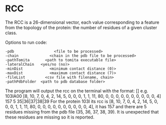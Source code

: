 # RCC

The RCC is a 26-dimensional vector, each value corresponding to a feature from the topology of the protein: the number of residues of a given cluster class.

Options to run code:

	-pdb			      <file to be processed>
	-chain			    <chain in the pdb file to be processed>
	-pathTomita		  <path to tomita executable file>
	-lateralChain 	<yes/no (no)>
	-minDist 		    <minimum contact distance (0)>
	-maxDist 		    <maximum contact distance (7)>
	-fileList 		  <csv file with filename, chain>
	-pathPdbFolder 	<path to pdb database folder>
  
The program will output the rcc on the terminal with the format:
<Protein> [<RCC separated by commas>] <Number of residues considered> <Number of residues missing>  <Ids of the missing residues>
e.g. 103lA00	[8, 10, 7, 0, 4, 2, 14, 5, 0, 0, 0, 1, 1, 11, 80, 0, 0, 0, 0, 0, 0, 0, 0, 0, 0, 4]	157	5	35|36|37|38|39
For the protein 103l its rcc is [8, 10, 7, 0, 4, 2, 14, 5, 0, 0, 0, 1, 1, 11, 80, 0, 0, 0, 0, 0, 0, 0, 0, 0, 0, 4], it has 157 and there are 5 residues missing from the pdb file (35, 36, 37, 38, 39). It is unexpected that these residues are missing so it is reported.
